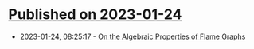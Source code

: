 # [Published on 2023-01-24](index.md)

* [2023-01-24, 08:25:17](https://news.ycombinator.com/item?id=34500973) - [On the Algebraic Properties of Flame Graphs](https://arxiv.org/abs/2301.08941)
